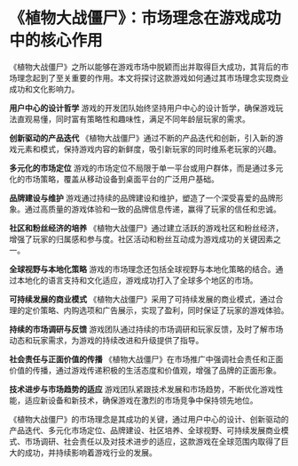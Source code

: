 # 《植物大战僵尸》：市场理念在游戏成功中的核心作用

《植物大战僵尸》之所以能够在游戏市场中脱颖而出并取得巨大成功，其背后的市场理念起到了至关重要的作用。本文将探讨这款游戏如何通过其市场理念实现商业成功和文化影响力。

**用户中心的设计哲学**
游戏的开发团队始终坚持用户中心的设计哲学，确保游戏玩法直观易懂，同时富有策略性和趣味性，满足不同年龄层玩家的需求。

**创新驱动的产品迭代**
《植物大战僵尸》通过不断的产品迭代和创新，引入新的游戏元素和模式，保持游戏内容的新鲜度，吸引新玩家的同时维系老玩家的兴趣。

**多元化的市场定位**
游戏的市场定位不局限于单一平台或用户群体，而是通过多元化的市场策略，覆盖从移动设备到桌面平台的广泛用户基础。

**品牌建设与维护**
游戏通过持续的品牌建设和维护，塑造了一个深受喜爱的品牌形象。通过高质量的游戏体验和一致的品牌信息传递，赢得了玩家的信任和忠诚。

**社区和粉丝经济的培养**
《植物大战僵尸》通过建立活跃的游戏社区和粉丝经济，增强了玩家的归属感和参与度。社区活动和粉丝互动成为游戏成功的关键因素之一。

**全球视野与本地化策略**
游戏的市场理念还包括全球视野与本地化策略的结合。通过本地化的语言支持和文化适应，游戏成功打入了全球多个地区的市场。

**可持续发展的商业模式**
《植物大战僵尸》采用了可持续发展的商业模式，通过合理的定价策略、内购选项和广告展示，实现了盈利，同时保证了玩家的游戏体验。

**持续的市场调研与反馈**
游戏团队通过持续的市场调研和玩家反馈，及时了解市场动态和玩家需求，为游戏的持续改进和升级提供了指导。

**社会责任与正面价值的传播**
《植物大战僵尸》在市场推广中强调社会责任和正面价值的传播，通过游戏传递积极的生活态度和价值观，增强了品牌的正面形象。

**技术进步与市场趋势的适应**
游戏团队紧跟技术发展和市场趋势，不断优化游戏性能，适应新设备和新技术，确保游戏在激烈的市场竞争中保持领先地位。

《植物大战僵尸》的市场理念是其成功的关键，通过用户中心的设计、创新驱动的产品迭代、多元化市场定位、品牌建设、社区培养、全球视野、可持续发展商业模式、市场调研、社会责任以及对技术进步的适应，这款游戏在全球范围内取得了巨大的成功，并持续影响着游戏行业的发展。